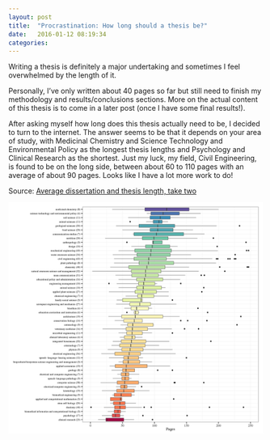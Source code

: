 ```yaml
---
layout: post
title:  "Procrastination: How long should a thesis be?"
date:   2016-01-12 08:19:34
categories:  
---
```

Writing a thesis is definitely a major undertaking and sometimes I feel overwhelmed by the length of it.

Personally, I’ve only written about 40 pages so far but still need to finish my methodology and results/conclusions sections. More on the actual content of this thesis is to come in a later post (once I have some final results!). 

After asking myself how long does this thesis actually need to be, I decided to turn to the internet. The answer seems to be that it depends on your area of study, with Medicinal Chemistry and Science Technology and Environmental Policy as the longest thesis lengths and Psychology and Clinical Research as the shortest. Just my luck, my field, Civil Engineering, is found to be on the long side, between about 60 to 110 pages with an average of about 90 pages. Looks like I have a lot more work to do!


Source: [Average dissertation and thesis length, take two](https://beckmw.wordpress.com/2014/07/15/average-dissertation-and-thesis-length-take-two/)


![Thesis Length](/images/thesis_length.png)